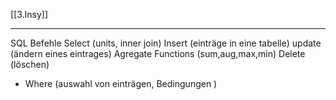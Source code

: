 [[3.Insy]]
___
SQL Befehle
Select (units, inner join)
Insert (einträge in eine tabelle)
update (ändern eines eintrages)
Agregate Functions (sum,aug,max,min)
Delete (löschen)

- Where (auswahl von einträgen, Bedingungen )